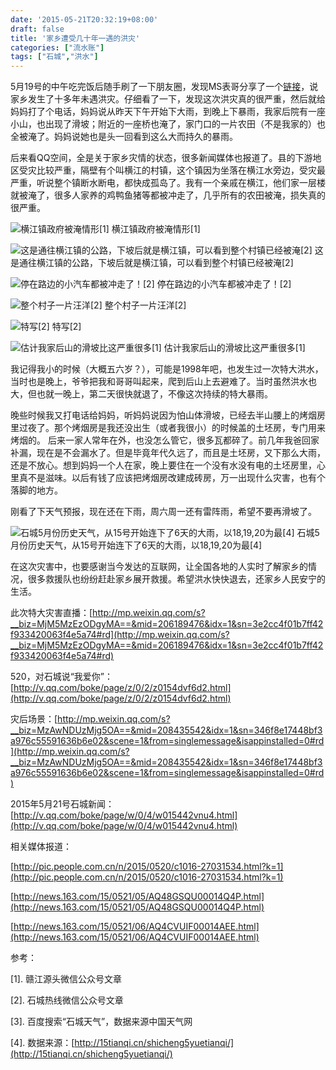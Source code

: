 ```yaml
---
date: '2015-05-21T20:32:19+08:00'
draft: false
title: '家乡遭受几十年一遇的洪灾'
categories: ["流水账"]
tags: ["石城","洪水"]
---
```

5月19号的中午吃完饭后随手刷了一下朋友圈，发现MS表哥分享了一个[链接](http://mp.weixin.qq.com/s?__biz=MzAwNDUzMjg5OA==&mid=208222165&idx=1&sn=8586e0f5d9830cfb4cf51921bfe1269a&scene=2&from=timeline&isappinstalled=0#rd)，说家乡发生了十多年未遇洪灾。仔细看了一下，发现这次洪灾真的很严重，然后就给妈妈打了个电话，妈妈说从昨天下午开始下大雨，到晚上下暴雨，我家后院有一座小山，也出现了滑坡；附近的一座桥也淹了，家门口的一片农田（不是我家的）也全被淹了。妈妈说她也是头一回看到这么大而持久的暴雨。

后来看QQ空间，全是关于家乡灾情的状态，很多新闻媒体也报道了。县的下游地区受灾比较严重，隔壁有个叫横江的村镇，这个镇因为坐落在横江水旁边，受灾最严重，听说整个镇断水断电，都快成孤岛了。我有一个亲戚在横江，他们家一层楼就被淹了，很多人家养的鸡鸭鱼猪等都被冲走了，几乎所有的农田被淹，损失真的很严重。

![横江镇政府被淹情形[1]](flood201505-1.jpg)
横江镇政府被淹情形[1]

![这是通往横江镇的公路，下坡后就是横江镇，可以看到整个村镇已经被淹[2]](flood201505-2.jpg)
这是通往横江镇的公路，下坡后就是横江镇，可以看到整个村镇已经被淹[2]

![停在路边的小汽车都被冲走了！[2]](flood201505-3.jpg)
停在路边的小汽车都被冲走了！[2]

![整个村子一片汪洋[2]](flood201505-4.jpg)
整个村子一片汪洋[2]

![特写[2]](flood201505-5.jpg)
特写[2]

![估计我家后山的滑坡比这严重很多[1]](flood201505-6.jpg)
估计我家后山的滑坡比这严重很多[1]

我记得我小的时候（大概五六岁？），可能是1998年吧，也发生过一次特大洪水，当时也是晚上，爷爷把我和哥哥叫起来，爬到后山上去避难了。当时虽然洪水也大，但也就一晚上，第二天很快就退了，不像这次持续的特大暴雨。

晚些时候我又打电话给妈妈，听妈妈说因为怕山体滑坡，已经去半山腰上的烤烟房里过夜了。那个烤烟房是我还没出生（或者我很小）的时候盖的土坯房，专门用来烤烟的。 后来一家人常年在外，也没怎么管它，很多瓦都碎了。前几年我爸回家补漏，现在是不会漏水了。但是毕竟年代久远了，而且是土坯房，又下那么大雨，还是不放心。想到妈妈一个人在家，晚上要住在一个没有水没有电的土坯房里，心里真不是滋味。以后有钱了应该把烤烟房改建成砖房，万一出现什么灾害，也有个落脚的地方。

刚看了下天气预报，现在还在下雨，周六周一还有雷阵雨，希望不要再滑坡了。

![石城5月份历史天气，从15号开始连下了6天的大雨，以18,19,20为最[4]](shicheng_history_weather.png)
石城5月份历史天气，从15号开始连下了6天的大雨，以18,19,20为最[4]

在这次灾害中，也要感谢当今发达的互联网，让全国各地的人实时了解家乡的情况，很多救援队也纷纷赶赴家乡展开救援。希望洪水快快退去，还家乡人民安宁的生活。

此次特大灾害直播：[http://mp.weixin.qq.com/s?__biz=MjM5MzEzODgyMA==&mid=206189476&idx=1&sn=3e2cc4f01b7ff42f933420063f4e5a74#rd](http://mp.weixin.qq.com/s?__biz=MjM5MzEzODgyMA==&mid=206189476&idx=1&sn=3e2cc4f01b7ff42f933420063f4e5a74#rd)

520，对石城说“我爱你”：[http://v.qq.com/boke/page/z/0/2/z0154dvf6d2.html](http://v.qq.com/boke/page/z/0/2/z0154dvf6d2.html)

灾后场景：[http://mp.weixin.qq.com/s?__biz=MzAwNDUzMjg5OA==&mid=208435542&idx=1&sn=346f8e17448bf3a976c55591636b6e02&scene=1&from=singlemessage&isappinstalled=0#rd](http://mp.weixin.qq.com/s?__biz=MzAwNDUzMjg5OA==&mid=208435542&idx=1&sn=346f8e17448bf3a976c55591636b6e02&scene=1&from=singlemessage&isappinstalled=0#rd)

2015年5月21号石城新闻：[http://v.qq.com/boke/page/w/0/4/w015442vnu4.html](http://v.qq.com/boke/page/w/0/4/w015442vnu4.html)

相关媒体报道：

[http://pic.people.com.cn/n/2015/0520/c1016-27031534.html?k=1](http://pic.people.com.cn/n/2015/0520/c1016-27031534.html?k=1)

[http://news.163.com/15/0521/05/AQ48GSQU00014Q4P.html](http://news.163.com/15/0521/05/AQ48GSQU00014Q4P.html)

[http://news.163.com/15/0521/06/AQ4CVUIF00014AEE.html](http://news.163.com/15/0521/06/AQ4CVUIF00014AEE.html)

参考：

[1]. 赣江源头微信公众号文章

[2]. 石城热线微信公众号文章

[3]. 百度搜索“石城天气”，数据来源中国天气网

[4]. 数据来源：[http://15tianqi.cn/shicheng5yuetianqi/](http://15tianqi.cn/shicheng5yuetianqi/)
